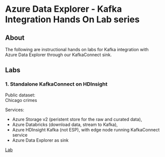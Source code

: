 # Azure Data Explorer - Kafka Integration Hands On Lab series


## About
The following are instructional hands on labs for Kafka integration with Azure Data Explorer through our KafkaConnect sink.

## Labs
### 1.  Standalone KafkaConnect on HDInsight
Public dataset: <br>
Chicago crimes<br>

Services: <br>
- Azure Storage v2 (peristent store for the raw and curated data), 
- Azure Databricks (download data, stream to Kafka), 
- Azure HDInsight Kafka (not ESP), with edge node running KafkaConnect service
- Azure Data Explorer as sink

[Lab](hdi-standalone-nonesp/README.md)

